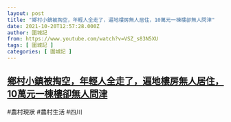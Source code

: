 ```yaml
---
layout: post
title: "鄉村小鎮被掏空，年輕人全走了，遍地樓房無人居住，10萬元一棟樓卻無人問津"
date: 2021-10-20T12:57:28.000Z
author: 圍城記
from: https://www.youtube.com/watch?v=VSZ_s83N5XU
tags: [ 圍城記 ]
categories: [ 圍城記 ]
---
```

<!--1634734648000-->
[鄉村小鎮被掏空，年輕人全走了，遍地樓房無人居住，10萬元一棟樓卻無人問津](https://www.youtube.com/watch?v=VSZ_s83N5XU)
------

<div>
#農村現狀 #農村生活 #四川
</div>
